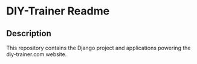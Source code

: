 # DIY-Trainer Readme

## Description

This repository contains the Django project and applications powering the diy-trainer.com website.
